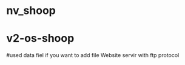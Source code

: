 # nv_shoop
# v2-os-shoop
#used data fiel if you want to add file Website servir with ftp protocol  
